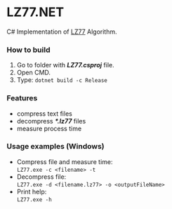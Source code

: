 # LZ77.NET

C# Implementation of [LZ77](https://en.wikipedia.org/wiki/LZ77_and_LZ78) Algorithm.

### How to build
1. Go to folder with ___LZ77.csproj___ file.
2. Open CMD.
3. Type: `dotnet build -c Release`

### Features
 - compress text files
 - decompress ___*.lz77___ files
 - measure process time

### Usage examples (Windows)
 - Compress file and measure time:  
   `LZ77.exe -c <filename> -t` 
 - Decompress file:  
   `LZ77.exe -d <filename.lz77> -o <outputFileName>`
 - Print help:  
   `LZ77.exe -h`